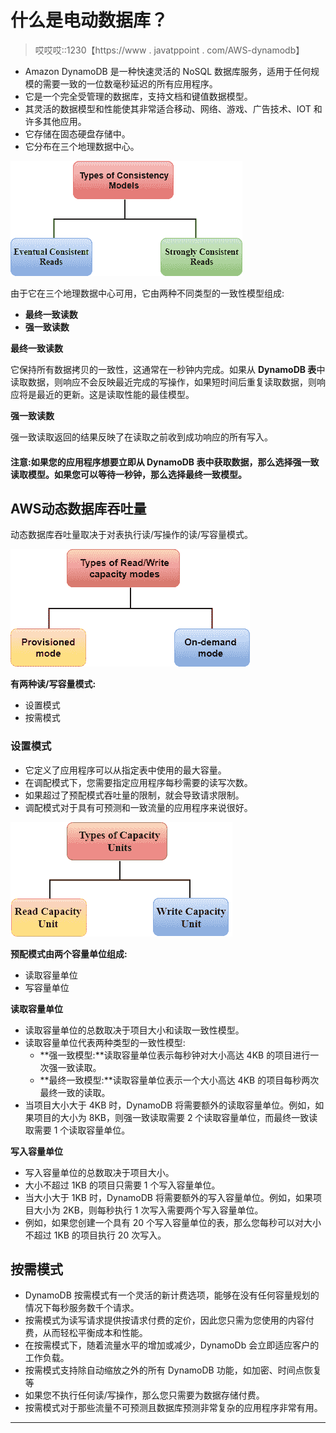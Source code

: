 # 什么是电动数据库？

> 哎哎哎::1230【https://www . javatppoint . com/AWS-dynamodb】

*   Amazon DynamoDB 是一种快速灵活的 NoSQL 数据库服务，适用于任何规模的需要一致的一位数毫秒延迟的所有应用程序。
*   它是一个完全受管理的数据库，支持文档和键值数据模型。
*   其灵活的数据模型和性能使其非常适合移动、网络、游戏、广告技术、IOT 和许多其他应用。
*   它存储在固态硬盘存储中。
*   它分布在三个地理数据中心。

![DynamoDB](img/bd2068b66e035ca4ee5fe76437914e44.png)

由于它在三个地理数据中心可用，它由两种不同类型的一致性模型组成:

*   **最终一致读数**
*   **强一致读数**

**最终一致读数**

它保持所有数据拷贝的一致性，这通常在一秒钟内完成。如果从 **DynamoDB 表**中读取数据，则响应不会反映最近完成的写操作，如果短时间后重复读取数据，则响应将是最近的更新。这是读取性能的最佳模型。

**强一致读数**

强一致读取返回的结果反映了在读取之前收到成功响应的所有写入。

#### 注意:如果您的应用程序想要立即从 DynamoDB 表中获取数据，那么选择强一致读取模型。如果您可以等待一秒钟，那么选择最终一致模型。

## AWS动态数据库吞吐量

动态数据库吞吐量取决于对表执行读/写操作的读/写容量模式。

![DynamoDB](img/c5b2276e77d9ce65929969cd652704c7.png)

**有两种读/写容量模式:**

*   设置模式
*   按需模式

### 设置模式

*   它定义了应用程序可以从指定表中使用的最大容量。
*   在调配模式下，您需要指定应用程序每秒需要的读写次数。
*   如果超过了预配模式吞吐量的限制，就会导致请求限制。
*   调配模式对于具有可预测和一致流量的应用程序来说很好。

![DynamoDB](img/255246717d41262bdf5603e1bf1e8bd3.png)

**预配模式由两个容量单位组成:**

*   读取容量单位
*   写容量单位

**读取容量单位**

*   读取容量单位的总数取决于项目大小和读取一致性模型。
*   读取容量单位代表两种类型的一致性模型:
    *   **强一致模型:**读取容量单位表示每秒钟对大小高达 4KB 的项目进行一次强一致读取。
    *   **最终一致模型:**读取容量单位表示一个大小高达 4KB 的项目每秒两次最终一致的读取。
*   当项目大小大于 4KB 时，DynamoDB 将需要额外的读取容量单位。例如，如果项目的大小为 8KB，则强一致读取需要 2 个读取容量单位，而最终一致读取需要 1 个读取容量单位。

**写入容量单位**

*   写入容量单位的总数取决于项目大小。
*   大小不超过 1KB 的项目只需要 1 个写入容量单位。
*   当大小大于 1KB 时，DynamoDB 将需要额外的写入容量单位。例如，如果项目大小为 2KB，则每秒执行 1 次写入需要两个写入容量单位。
*   例如，如果您创建一个具有 20 个写入容量单位的表，那么您每秒可以对大小不超过 1KB 的项目执行 20 次写入。

## 按需模式

*   DynamoDB 按需模式有一个灵活的新计费选项，能够在没有任何容量规划的情况下每秒服务数千个请求。
*   按需模式为读写请求提供按请求付费的定价，因此您只需为您使用的内容付费，从而轻松平衡成本和性能。
*   在按需模式下，随着流量水平的增加或减少，DynamoDb 会立即适应客户的工作负载。
*   按需模式支持除自动缩放之外的所有 DynamoDB 功能，如加密、时间点恢复等
*   如果您不执行任何读/写操作，那么您只需要为数据存储付费。
*   按需模式对于那些流量不可预测且数据库预测非常复杂的应用程序非常有用。

* * *